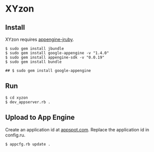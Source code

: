 # XYzon

## Install

XYzon requires [appengine-jruby](http://code.google.com/p/appengine-jruby/).

    $ sudo gem install jbundle
    $ sudo gem install google-appengine -v "1.4.0"
    $ sudo gem install appengine-sdk -v "0.0.19"
    $ sudo gem install bundle

    ## $ sudo gem install google-appengine

## Run

    $ cd xyzon
    $ dev_appserver.rb .

## Upload to App Engine

Create an application id at [appspot.com](http://appengine.google.com/start/createapp).
Replace the application id in config.ru.

    $ appcfg.rb update .